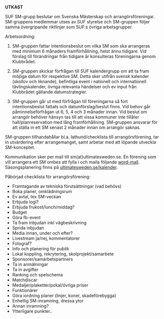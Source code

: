 **UTKAST**

SUF SM-grupp beslutar om Svenska Mästerskap och arrangörsföreningar. SM-gruppens medlemmar utses av SUF styrelse och SM-gruppen följer samma övergripande riktlinjer som SUF:s övriga arbetsgrupper.

Arbetsordning:
1. SM-gruppen fattar intentionsbeslut om vilka SM som ska arrangeras med minimum 6 månaders framförhållning, helst ännu tidigare.
Vid förslag till förändringar från tidigare år konsulteras föreningarna genom Klubbrådet.

2. SM-gruppen skickar förfrågan till SUF kalendergrupp om att ta fram möjliga datum för respektive SM. Detta sker utifrån svensk kalender (skollov och liknande), befintliga event i nationell och internationell tävlingskalender, övriga relevanta händelser och ev input från Klubbrådet gällande datumstrategier.

3. SM-gruppen går ut med förfrågan till föreningarna så fort intentionsbeslut fattats och datumförslag/beslut finns.
Vid behov går påminnelseförfrågan ut 6, 5, 4 och 3 månader innan.
Vid beslut om arrangör behöver hänsyn tas till att vissa kommuner inte tillåter hall/planreservation med lång framförhållning.
SM-gruppen ansvarar för att ställa in ett SM senast 2 månader innan om arrangör saknas.

SM-gruppen tillhandahållar bl.a. lathund/checklista till arrangörsförening, tar in utvärdering efter arrangemanget, samt arbetar med att löpande utveckla SM-konceptet.

Kommunikation sker per mail till sm(at)ultimatesweden.se.
En förening som vill arrangera ett SM ombes att fylla i och maila följande [word-mall](http://ultimatesweden.se/Mall_SUF_SM.docx).
Säsongsplanering finns på [ultimatesweden.se/kalender](http://ultimatesweden.se/kalender).

Påbörjad checklista för arrangörsförening:
* Framtagande av tekniska förutsättningar (vad behövs)
* Boka planer, omklädningsrum
* Ev avtal, tex SM-veckan
* Erbjuda logi?
* Erbjuda frukost/lunch/middag?
* Budget
* Göra fb-event
* Ta fram inbjudan inkl vägbeskrivning
* Sprida inbjudan
* Media innan, under och efter?
* Livestream ja/nej, kommentatorer
* Fotograf?
* Info och planering för publik
* Lokal koppling, rekrytering, skolprojekt/samarbete
* Sponsorer/samarbetspartners
* Ta in anmälningar
* Ta in avgifter
* Ranking och spelschema
* Matchdiscar
* Medaljer/plaketter/pokal/övriga priser
* Funktionärer
* Göra iordning planer (linjer, koner, skadeförebygga)
* Enhetlig SM-inramning, dressa ytor
* Annan inramning?
* Ytterligare punkter..


